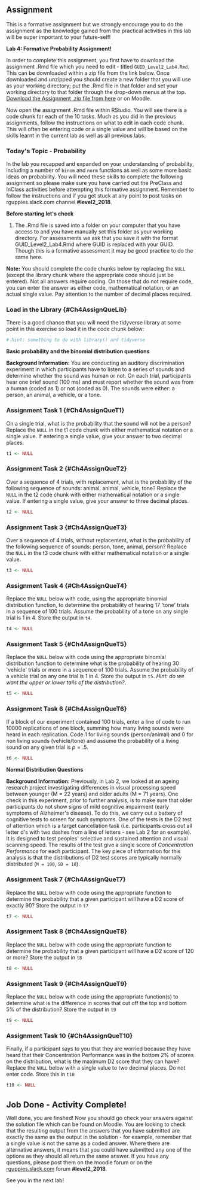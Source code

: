 
## Assignment

This is a formative assignment but we strongly encourage you to do the assignment as the knowledge gained from the practical activities in this lab will be super important to your future-self!

**Lab 4: Formative Probability Assignment!**

In order to complete this assignment, you first have to download the assignment .Rmd file which you need to edit - titled `GUID_Level2_Lab4.Rmd`. This can be downloaded within a zip file from the link below. Once downloaded and unzipped you should create a new folder that you will use as your working directory; put the .Rmd file in that folder and set your working directory to that folder through the drop-down menus at the top. [Download the Assignment .zip file from here](data/04-s01/homework/ch4-assign-file.zip) or on Moodle.

Now open the assignment .Rmd file within RStudio. You will see there is a code chunk for each of the 10 tasks. Much as you did in the previous assignments, follow the instructions on what to edit in each code chunk. This will often be entering code or a single value and will be based on the skills learnt in the current lab as well as all previous labs.

### Today's Topic - Probability

In the lab you recapped and expanded on your understanding of probability, including a number of `binom` and `norm` functions as well as some more basic ideas on probability. You will need these skills to complete the following assignment so please make sure you have carried out the PreClass and InClass activities before attempting this formative assignment. Remember to follow the instructions and if you get stuck at any point to post tasks on rguppies.slack.com channel **#level2_2018**.

**Before starting let's check**

1. The .Rmd file is saved into a folder on your computer that you have access to and you have manually set this folder as your working directory. For assessments we ask that you save it with the format GUID_Level2_Lab4.Rmd where GUID is replaced with your GUID. Though this is a formative assessment it may be good practice to do the same here.

**Note:** You should complete the code chunks below by replacing the `NULL` (except the library chunk where the appropriate code should just be entered). Not all answers require coding. On those that do not require code, you can enter the answer as either code, mathematical notation, or an actual single value. Pay attention to the number of decimal places required.

### Load in the Library {#Ch4AssignQueLib}

There is a good chance that you will need the tidyverse library at some point in this exercise so load it in the code chunk below:


```r
# hint: something to do with library() and tidyverse
```

**Basic probability and the binomial distribution questions**
 
**Background Information:** You are conducting an auditory discrimination experiment in which participants have to listen to a series of sounds and determine whether the sound was human or not. On each trial, participants hear one brief sound (100 ms) and must report whether the sound was from a human (coded as 1) or not (coded as 0). The sounds were either: a person, an animal, a vehicle, or a tone.

### Assignment Task 1 {#Ch4AssignQueT1}

On a single trial, what is the probability that the sound will not be a person? Replace the `NULL` in the t1 code chunk with either mathematical notation or a single value. If entering a single value, give your answer to two decimal places.


```r
t1 <- NULL
```

### Assignment Task 2 {#Ch4AssignQueT2}

Over a sequence of 4 trials, with replacement, what is the probability of the following sequence of sounds: animal, animal, vehicle, tone? Replace the `NULL` in the t2 code chunk with either mathematical notation or a single value. If entering a single value, give your answer to three decimal places.


```r
t2 <- NULL
```

### Assignment Task 3 {#Ch4AssignQueT3}

Over a sequence of 4 trials, without replacement, what is the probability of the following sequence of sounds: person, tone, animal, person? Replace the `NULL` in the t3 code chunk with either mathematical notation or a single value.


```r
t3 <- NULL
```

### Assignment Task 4 {#Ch4AssignQueT4}

Replace the `NULL` below with code, using the appropriate binomial distribution function, to determine the probability of hearing 17 'tone' trials in a sequence of 100 trials. Assume the probability of a tone on any single trial is 1 in 4. Store the output in `t4`. 


```r
t4 <- NULL
```

### Assignment Task 5 {#Ch4AssignQueT5}

Replace the `NULL` below with code using the appropriate binomial distribution function to determine what is the probability of hearing 30 'vehicle' trials or more in a sequence of 100 trials. Assume the probability of a vehicle trial on any one trial is 1 in 4. Store the output in `t5`. *Hint: do we want the upper or lower tails of the distribution?*.


```r
t5 <- NULL
```

### Assignment Task 6 {#Ch4AssignQueT6}

If a block of our experiment contained 100 trials, enter a line of code to run 10000 replications of one block, summing how many living sounds were heard in each replication. Code 1 for living sounds (person/animal) and 0 for non living sounds (vehicle/tone) and assume the probability of a living sound on any given trial is $p = .5$.


```r
t6 <- NULL
```

**Normal Distribution Questions**

**Background Information:** Previously, in Lab 2, we looked at an ageing research project investigating differences in visual processing speed between younger (M = 22 years) and older adults (M = 71 years). One check in this experiment, prior to further analysis, is to make sure that older participants do not show signs of mild cognitive impairment (early symptoms of Alzheimer's disease). To do this, we carry out a battery of cognitive tests to screen for such symptoms. One of the tests is the D2 test of attention which is a target cancellation task (i.e. participants cross out all letter d's with two dashes from a line of letters - see Lab 2 for an example). It is designed to test peoples' selective and sustained attention and visual scanning speed. The results of the test give a single score of *Concentration Performance* for each participant. The key piece of information for this analysis is that the distributions of D2 test scores are typically normally distributed (`M = 100`, `SD = 10`).  

### Assignment Task 7 {#Ch4AssignQueT7}

Replace the `NULL` below with code using the appropriate function to determine the probability that a given participant will have a D2 score of exactly 90? Store the output in `t7`


```r
t7 <- NULL
```

### Assignment Task 8 {#Ch4AssignQueT8}

Replace the `NULL` below with code using the appropriate function to determine the probability that a given participant will have a D2 score of 120 or more? Store the output in `t8`


```r
t8 <- NULL
```

### Assignment Task 9 {#Ch4AssignQueT9}

Replace the `NULL` below with code using the appropriate function(s) to determine what is the difference in scores that cut off the top and bottom 5% of the distribution? Store the output in `t9`


```r
t9 <- NULL
```

### Assignment Task 10 {#Ch4AssignQueT10}

Finally, if a participant says to you that they are worried because they have heard that their Concentration Performance was in the bottom 2% of scores on the distribution, what is the maximum D2 score that they can have? Replace the `NULL` below with a single value to two decimal places. Do not enter code. Store this in `t10`


```r
t10 <- NULL
```
<br>
<span style="font-size: 22px; font-weight: bold; color: var(--blue);">Job Done - Activity Complete!</span>

Well done, you are finshed! Now you should go check your answers against the solution file which can be found on Moodle. You are looking to check that the resulting output from the answers that you have submitted are exactly the same as the output in the solution - for example, remember that a single value is not the same as a coded answer. Where there are alternative answers, it means that you could have submitted any one of the options as they should all return the same answer. If you have any questions, please post them on the moodle forum or on the <a href = "https://rguppies.slack.com" target = "_blank">rguppies.slack.com</a> forum **#level2_2018**.

See you in the next lab!
